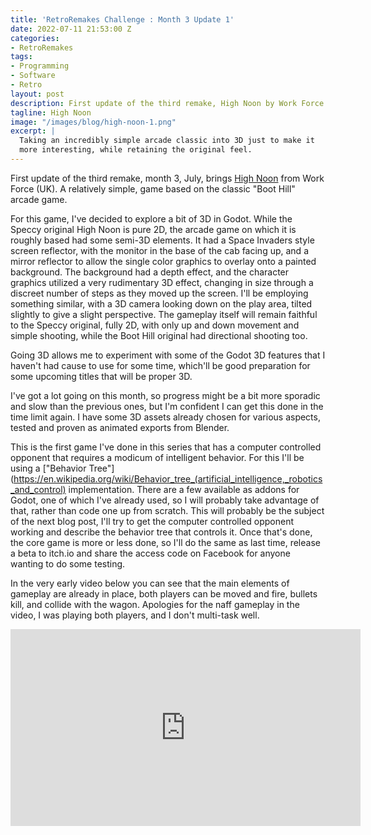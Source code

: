 ```yaml
---
title: 'RetroRemakes Challenge : Month 3 Update 1'
date: 2022-07-11 21:53:00 Z
categories:
- RetroRemakes
tags:
- Programming
- Software
- Retro
layout: post
description: First update of the third remake, High Noon by Work Force.
tagline: High Noon
image: "/images/blog/high-noon-1.png"
excerpt: |
  Taking an incredibly simple arcade classic into 3D just to make it
  more interesting, while retaining the original feel.
---
```


First update of the third remake, month 3, July, brings 
[High Noon](https://spectrumcomputing.co.uk/entry/2315/ZX-Spectrum/High_Noon)
from Work Force (UK). A relatively simple,  game based on the classic 
"Boot Hill" arcade game. 

For this game, I've decided to explore a bit of 3D in Godot. While the Speccy
original High Noon is pure 2D, the arcade game on which it is roughly based had
some semi-3D elements. It had a Space Invaders style screen reflector, with the
monitor in the base of the cab facing up, and a mirror reflector to allow the
single color graphics to overlay onto a painted background. The background
had a depth effect, and the character graphics utilized a very rudimentary
3D effect, changing in size through a discreet number of steps as they moved
up the screen. I'll be employing something similar, with a 3D camera looking
down on the play area, tilted slightly to give a slight perspective. The 
gameplay itself will remain faithful to the Speccy original, fully 2D, with
only up and down movement and simple shooting, while the Boot Hill original had
directional shooting too. 

Going 3D allows me to experiment with some of the Godot 3D features that I
haven't had cause to use for some time, which'll be good preparation for some
upcoming titles that will be proper 3D.

I've got a lot going on this month, so progress might be a bit more sporadic 
and slow than the previous ones, but I'm confident I can get this done in the
time limit again. I have some 3D assets already chosen for various aspects,
tested and proven as animated exports from Blender.

This is the first game I've done in this series that has a computer controlled
opponent that requires a modicum of intelligent behavior. For this I'll be 
using a 
["Behavior Tree"](https://en.wikipedia.org/wiki/Behavior_tree_(artificial_intelligence,_robotics_and_control)
implementation. There are a few available as addons for Godot, one of which
I've already used, so I will probably take advantage of that, rather than code
one up from scratch. This will probably be the subject of the next blog post,
I'll try to get the computer controlled opponent working and describe the 
behavior tree that controls it. Once that's done, the core game is more or less
done, so I'll do the same as last time, release a beta to itch.io and share
the access code on Facebook for anyone wanting to do some testing.

In the very early video below you can see that the main elements of gameplay
are already in place, both players can be moved and fire, bullets kill, and 
collide with the wagon. Apologies for the naff gameplay in the video, I was
playing both players, and I don't multi-task well. 

<iframe width="560" height="315" src="https://www.youtube.com/embed/XjW8LTt3jMk" title="YouTube video player" frameborder="0" allow="accelerometer; autoplay; clipboard-write; encrypted-media; gyroscope; picture-in-picture" allowfullscreen></iframe>

